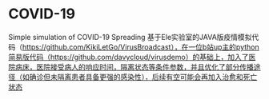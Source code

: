# COVID-19
Simple simulation of COVID-19 Spreading
基于Ele实验室的JAVA版疫情模拟代码（https://github.com/KikiLetGo/VirusBroadcast），在一位b站up主的python简易版代码（https://github.com/davycloud/virusdemo）的基础上，加入了医院病床，医院接受病人的响应时间，隔离状态等条件参数，并且优化了部分传播途径（如确诊但未隔离患者具备更强的感染性），后续有空可能会再加入治愈和死亡状态
